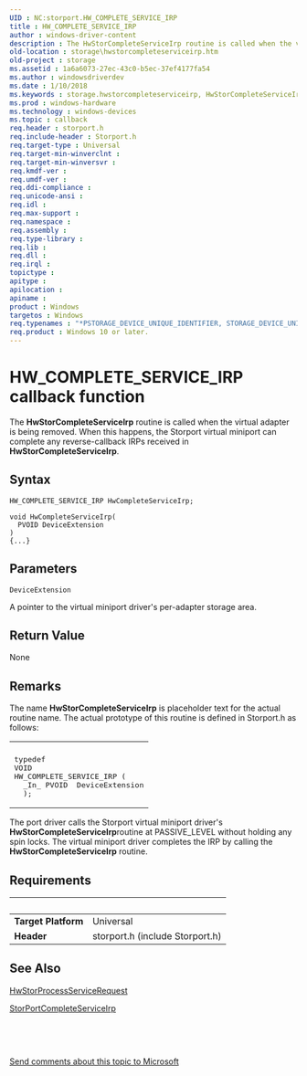 ```yaml
---
UID : NC:storport.HW_COMPLETE_SERVICE_IRP
title : HW_COMPLETE_SERVICE_IRP
author : windows-driver-content
description : The HwStorCompleteServiceIrp routine is called when the virtual adapter is being removed. When this happens, the Storport virtual miniport can complete any reverse-callback IRPs received in HwStorCompleteServiceIrp.
old-location : storage\hwstorcompleteserviceirp.htm
old-project : storage
ms.assetid : 1a6a6073-27ec-43c0-b5ec-37ef4177fa54
ms.author : windowsdriverdev
ms.date : 1/10/2018
ms.keywords : storage.hwstorcompleteserviceirp, HwStorCompleteServiceIrp routine [Storage Devices], HwStorCompleteServiceIrp, HW_COMPLETE_SERVICE_IRP, HW_COMPLETE_SERVICE_IRP, storport/HwStorCompleteServiceIrp, storvmini_57cddd18-134c-4ecc-9180-4c4b3ff3903d.xml
ms.prod : windows-hardware
ms.technology : windows-devices
ms.topic : callback
req.header : storport.h
req.include-header : Storport.h
req.target-type : Universal
req.target-min-winverclnt : 
req.target-min-winversvr : 
req.kmdf-ver : 
req.umdf-ver : 
req.ddi-compliance : 
req.unicode-ansi : 
req.idl : 
req.max-support : 
req.namespace : 
req.assembly : 
req.type-library : 
req.lib : 
req.dll : 
req.irql : 
topictype : 
apitype : 
apilocation : 
apiname : 
product : Windows
targetos : Windows
req.typenames : "*PSTORAGE_DEVICE_UNIQUE_IDENTIFIER, STORAGE_DEVICE_UNIQUE_IDENTIFIER"
req.product : Windows 10 or later.
---
```



# HW_COMPLETE_SERVICE_IRP callback function
The <b>HwStorCompleteServiceIrp</b> routine is called when the virtual adapter is being removed. When this happens, the Storport virtual miniport can complete any reverse-callback IRPs received in <b>HwStorCompleteServiceIrp</b>.

## Syntax

```
HW_COMPLETE_SERVICE_IRP HwCompleteServiceIrp;

void HwCompleteServiceIrp(
  PVOID DeviceExtension
)
{...}
```

## Parameters

`DeviceExtension`

A pointer to the virtual miniport driver's per-adapter storage area.


## Return Value

None

## Remarks

The name <b>HwStorCompleteServiceIrp</b> is placeholder text for the actual routine name. The actual prototype of this routine is defined in Storport.h as follows:
<div class="code"><span codelanguage=""><table>
<tr>
<th></th>
</tr>
<tr>
<td>
<pre>typedef
VOID
HW_COMPLETE_SERVICE_IRP (
  _In_ PVOID  DeviceExtension
  );</pre>
</td>
</tr>
</table></span></div>The port driver calls the Storport virtual miniport driver's <b>HwStorCompleteServiceIrp</b>routine at PASSIVE_LEVEL without holding any spin locks. The virtual miniport driver completes the IRP by calling the <b>HwStorCompleteServiceIrp</b> routine.

## Requirements
| &nbsp; | &nbsp; |
| ---- |:---- |
| **Target Platform** | Universal |
| **Header** | storport.h (include Storport.h) |

## See Also

<a href="https://msdn.microsoft.com/library/windows/hardware/ff557410">HwStorProcessServiceRequest</a>

<a href="..\storport\nf-storport-storportcompleteserviceirp.md">StorPortCompleteServiceIrp</a>

 

 

<a href="mailto:wsddocfb@microsoft.com?subject=Documentation%20feedback [storage\storage]:%20HwStorCompleteServiceIrp routine%20 RELEASE:%20(1/10/2018)&amp;body=%0A%0APRIVACY STATEMENT%0A%0AWe use your feedback to improve the documentation. We don't use your email address for any other purpose, and we'll remove your email address from our system after the issue that you're reporting is fixed. While we're working to fix this issue, we might send you an email message to ask for more info. Later, we might also send you an email message to let you know that we've addressed your feedback.%0A%0AFor more info about Microsoft's privacy policy, see http://privacy.microsoft.com/en-us/default.aspx." title="Send comments about this topic to Microsoft">Send comments about this topic to Microsoft</a>